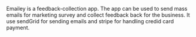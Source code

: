 
Emailey is a feedback-collection app. The app can be used to send mass emails for marketing survey and collect feedback back for the business. It use sendGrid for sending emails and stripe for handling credid card payment.
